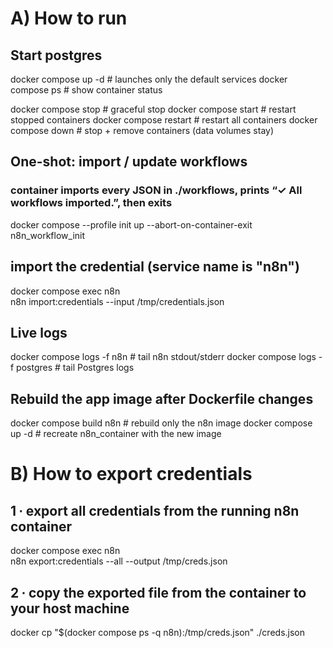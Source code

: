 # A) How to run

## Start postgres

docker compose up -d # launches only the default services
docker compose ps # show container status

docker compose stop # graceful stop
docker compose start # restart stopped containers
docker compose restart # restart all containers
docker compose down # stop + remove containers (data volumes stay)

## One-shot: import / update workflows

### container imports every JSON in ./workflows, prints “✓ All workflows imported.”, then exits

docker compose --profile init up --abort-on-container-exit n8n_workflow_init

## import the credential (service name is "n8n")

docker compose exec n8n \
 n8n import:credentials --input /tmp/credentials.json

## Live logs

docker compose logs -f n8n # tail n8n stdout/stderr
docker compose logs -f postgres # tail Postgres logs

## Rebuild the app image after Dockerfile changes

docker compose build n8n # rebuild only the n8n image
docker compose up -d # recreate n8n_container with the new image

# B) How to export credentials

## 1 ∙ export all credentials from the running n8n container

docker compose exec n8n \
 n8n export:credentials --all --output /tmp/creds.json

## 2 ∙ copy the exported file from the container to your host machine

docker cp "$(docker compose ps -q n8n):/tmp/creds.json" ./creds.json
